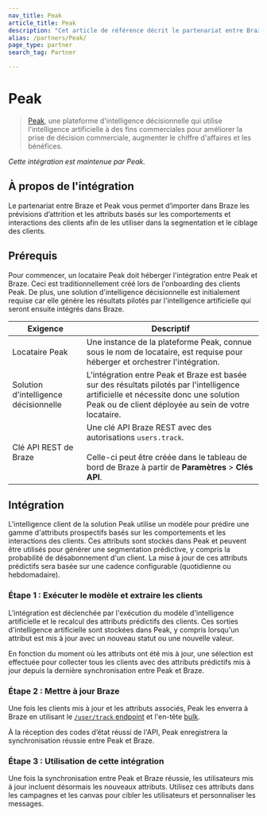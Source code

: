 ```yaml
---
nav_title: Peak
article_title: Peak
description: "Cet article de référence décrit le partenariat entre Braze et Peak, une plateforme d'intelligence décisionnelle, qui vous permet de prendre la probabilité de désabonnement prédite et les attributs basés sur les comportements et interactions des clients, et de les importer dans Braze pour les utiliser dans la segmentation et le ciblage des clients."
alias: /partners/Peak/
page_type: partner
search_tag: Partner

---
```


# Peak

> [Peak](https://platform.peak.ai/), une plateforme d'intelligence décisionnelle qui utilise l'intelligence artificielle à des fins commerciales pour améliorer la prise de décision commerciale, augmenter le chiffre d'affaires et les bénéfices.

_Cette intégration est maintenue par Peak._

## À propos de l'intégration

Le partenariat entre Braze et Peak vous permet d’importer dans Braze les prévisions d’attrition et les attributs basés sur les comportements et interactions des clients afin de les utiliser dans la segmentation et le ciblage des clients. 

## Prérequis

Pour commencer, un locataire Peak doit héberger l'intégration entre Peak et Braze. Ceci est traditionnellement créé lors de l'onboarding des clients Peak. De plus, une solution d'intelligence décisionnelle est initialement requise car elle génère les résultats pilotés par l'intelligence artificielle qui seront ensuite intégrés dans Braze.

| Exigence | Descriptif |
| ----------- | ----------- |
| Locataire Peak | Une instance de la plateforme Peak, connue sous le nom de locataire, est requise pour héberger et orchestrer l'intégration. |
| Solution d'intelligence décisionnelle | L'intégration entre Peak et Braze est basée sur des résultats pilotés par l'intelligence artificielle et nécessite donc une solution Peak ou de client déployée au sein de votre locataire. |
| Clé API REST de Braze | Une clé API Braze REST avec des autorisations `users.track`. <br><br>Celle-ci peut être créée dans le tableau de bord de Braze à partir de **Paramètres** > **Clés API**. |

## Intégration

L'intelligence client de la solution Peak utilise un modèle pour prédire une gamme d'attributs prospectifs basés sur les comportements et les interactions des clients. Ces attributs sont stockés dans Peak et peuvent être utilisés pour générer une segmentation prédictive, y compris la probabilité de désabonnement d'un client. La mise à jour de ces attributs prédictifs sera basée sur une cadence configurable (quotidienne ou hebdomadaire).

### Étape 1 : Exécuter le modèle et extraire les clients

L'intégration est déclenchée par l'exécution du modèle d'intelligence artificielle et le recalcul des attributs prédictifs des clients. Ces sorties d'intelligence artificielle sont stockées dans Peak, y compris lorsqu'un attribut est mis à jour avec un nouveau statut ou une nouvelle valeur.

En fonction du moment où les attributs ont été mis à jour, une sélection est effectuée pour collecter tous les clients avec des attributs prédictifs mis à jour depuis la dernière synchronisation entre Peak et Braze.

### Étape 2 : Mettre à jour Braze

Une fois les clients mis à jour et les attributs associés, Peak les enverra à Braze en utilisant le [`/user/track` endpoint][1] et l'en-tête [bulk]({{site.baseurl}}/api/endpoints/user_data/post_user_track/#making-bulk-updates).

À la réception des codes d’état réussi de l'API, Peak enregistrera la synchronisation réussie entre Peak et Braze.

### Étape 3 : Utilisation de cette intégration

Une fois la synchronisation entre Peak et Braze réussie, les utilisateurs mis à jour incluent désormais les nouveaux attributs. Utilisez ces attributs dans les campagnes et les canvas pour cibler les utilisateurs et personnaliser les messages.


[1]: {{site.baseurl}}/api/endpoints/user_data/post_user_track/